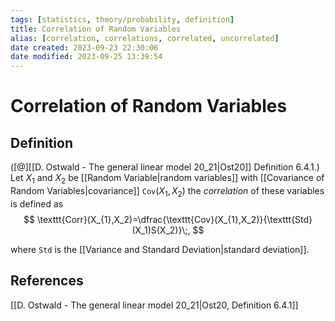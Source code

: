 ```yaml
---
tags: [statistics, theory/probability, definition]
title: Correlation of Random Variables
alias: [correlation, correlations, correlated, uncorrelated]
date created: 2023-09-23 22:30:06
date modified: 2023-09-25 13:39:54
---
```


# Correlation of Random Variables

## Definition

([@][[D. Ostwald - The general linear model 20_21|Ost20]] Definition 6.4.1.) Let $X_1$ and $X_2$ be [[Random Variable|random variables]] with [[Covariance of Random Variables|covariance]] $\texttt{Cov}(X_1,X_2)$ the _correlation_ of these variables is defined as
$$
\texttt{Corr}(X_{1},X_2)=\dfrac{\texttt{Cov}(X_{1},X_2)}{\texttt{Std}(X_1)S(X_2)}\;,
$$

where $\texttt{Std}$ is the [[Variance and Standard Deviation|standard deviation]].

## References

[[D. Ostwald - The general linear model 20_21|Ost20, Definition 6.4.1]]